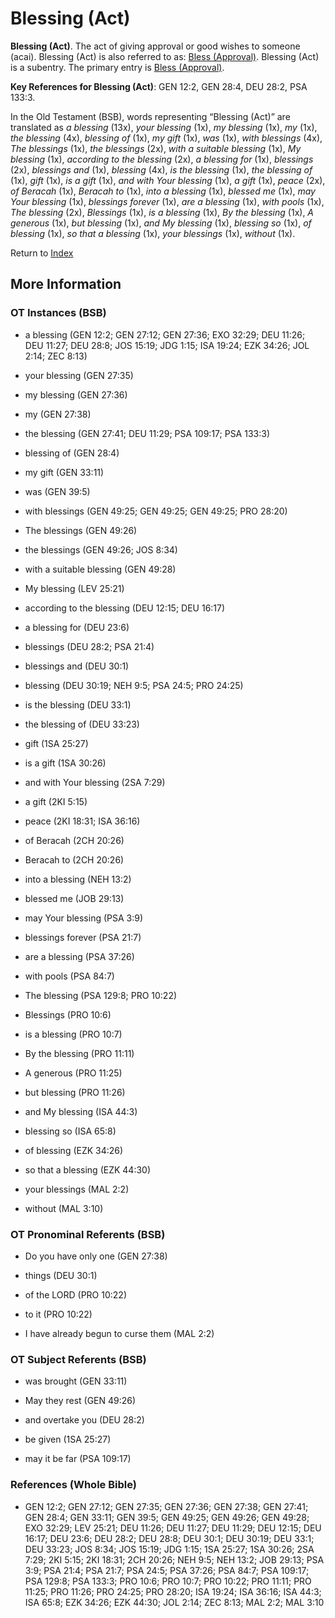 # Blessing (Act)
**Blessing (Act)**. 
The act of giving approval or good wishes to someone (acai). 
Blessing (Act) is also referred to as: 
[Bless (Approval)](Bless.md). 
Blessing (Act) is a subentry. The primary entry is 
[Bless (Approval)](Bless.md). 


**Key References for Blessing (Act)**: 
GEN 12:2, GEN 28:4, DEU 28:2, PSA 133:3. 


In the Old Testament (BSB), words representing “Blessing (Act)” are translated as 
*a blessing* (13x), *your blessing* (1x), *my blessing* (1x), *my* (1x), *the blessing* (4x), *blessing of* (1x), *my gift* (1x), *was* (1x), *with blessings* (4x), *The blessings* (1x), *the blessings* (2x), *with a suitable blessing* (1x), *My blessing* (1x), *according to the blessing* (2x), *a blessing for* (1x), *blessings* (2x), *blessings and* (1x), *blessing* (4x), *is the blessing* (1x), *the blessing of* (1x), *gift* (1x), *is a gift* (1x), *and with Your blessing* (1x), *a gift* (1x), *peace* (2x), *of Beracah* (1x), *Beracah to* (1x), *into a blessing* (1x), *blessed me* (1x), *may Your blessing* (1x), *blessings forever* (1x), *are a blessing* (1x), *with pools* (1x), *The blessing* (2x), *Blessings* (1x), *is a blessing* (1x), *By the blessing* (1x), *A generous* (1x), *but blessing* (1x), *and My blessing* (1x), *blessing so* (1x), *of blessing* (1x), *so that a blessing* (1x), *your blessings* (1x), *without* (1x). 




Return to [Index](00-Index.md)

## More Information

### OT Instances (BSB)

* a blessing (GEN 12:2; GEN 27:12; GEN 27:36; EXO 32:29; DEU 11:26; DEU 11:27; DEU 28:8; JOS 15:19; JDG 1:15; ISA 19:24; EZK 34:26; JOL 2:14; ZEC 8:13)

* your blessing (GEN 27:35)

* my blessing (GEN 27:36)

* my (GEN 27:38)

* the blessing (GEN 27:41; DEU 11:29; PSA 109:17; PSA 133:3)

* blessing of (GEN 28:4)

* my gift (GEN 33:11)

* was (GEN 39:5)

* with blessings (GEN 49:25; GEN 49:25; GEN 49:25; PRO 28:20)

* The blessings (GEN 49:26)

* the blessings (GEN 49:26; JOS 8:34)

* with a suitable blessing (GEN 49:28)

* My blessing (LEV 25:21)

* according to the blessing (DEU 12:15; DEU 16:17)

* a blessing for (DEU 23:6)

* blessings (DEU 28:2; PSA 21:4)

* blessings and (DEU 30:1)

* blessing (DEU 30:19; NEH 9:5; PSA 24:5; PRO 24:25)

* is the blessing (DEU 33:1)

* the blessing of (DEU 33:23)

* gift (1SA 25:27)

* is a gift (1SA 30:26)

* and with Your blessing (2SA 7:29)

* a gift (2KI 5:15)

* peace (2KI 18:31; ISA 36:16)

* of Beracah (2CH 20:26)

* Beracah to (2CH 20:26)

* into a blessing (NEH 13:2)

* blessed me (JOB 29:13)

* may Your blessing (PSA 3:9)

* blessings forever (PSA 21:7)

* are a blessing (PSA 37:26)

* with pools (PSA 84:7)

* The blessing (PSA 129:8; PRO 10:22)

* Blessings (PRO 10:6)

* is a blessing (PRO 10:7)

* By the blessing (PRO 11:11)

* A generous (PRO 11:25)

* but blessing (PRO 11:26)

* and My blessing (ISA 44:3)

* blessing so (ISA 65:8)

* of blessing (EZK 34:26)

* so that a blessing (EZK 44:30)

* your blessings (MAL 2:2)

* without (MAL 3:10)



### OT Pronominal Referents (BSB)

* Do you have only one (GEN 27:38)

* things (DEU 30:1)

* of the LORD (PRO 10:22)

* to it (PRO 10:22)

* I have already begun to curse them (MAL 2:2)



### OT Subject Referents (BSB)

* was brought (GEN 33:11)

* May they rest (GEN 49:26)

* and overtake you (DEU 28:2)

* be given (1SA 25:27)

* may it be far (PSA 109:17)



### References (Whole Bible)

* GEN 12:2; GEN 27:12; GEN 27:35; GEN 27:36; GEN 27:38; GEN 27:41; GEN 28:4; GEN 33:11; GEN 39:5; GEN 49:25; GEN 49:26; GEN 49:28; EXO 32:29; LEV 25:21; DEU 11:26; DEU 11:27; DEU 11:29; DEU 12:15; DEU 16:17; DEU 23:6; DEU 28:2; DEU 28:8; DEU 30:1; DEU 30:19; DEU 33:1; DEU 33:23; JOS 8:34; JOS 15:19; JDG 1:15; 1SA 25:27; 1SA 30:26; 2SA 7:29; 2KI 5:15; 2KI 18:31; 2CH 20:26; NEH 9:5; NEH 13:2; JOB 29:13; PSA 3:9; PSA 21:4; PSA 21:7; PSA 24:5; PSA 37:26; PSA 84:7; PSA 109:17; PSA 129:8; PSA 133:3; PRO 10:6; PRO 10:7; PRO 10:22; PRO 11:11; PRO 11:25; PRO 11:26; PRO 24:25; PRO 28:20; ISA 19:24; ISA 36:16; ISA 44:3; ISA 65:8; EZK 34:26; EZK 44:30; JOL 2:14; ZEC 8:13; MAL 2:2; MAL 3:10



